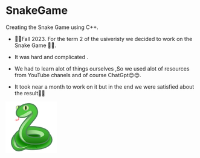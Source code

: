 # SnakeGame
Creating the Snake Game using C++.

- 🍂🍂Fall 2023. For the term 2 of the usiveristy we decided to work on the Snake Game 🐍🐍.

- It was hard and complicated .

- We had to learn alot of things ourselves ,So we used alot of resources from YouTube chanels and of course ChatGpt😊😊.

- It took near a month to work on it but in the end we were satisfied about the result💪💪

<img src="/22285-snake-icon.png" position="right" width="27%" align="left" loading="eager"></img>


